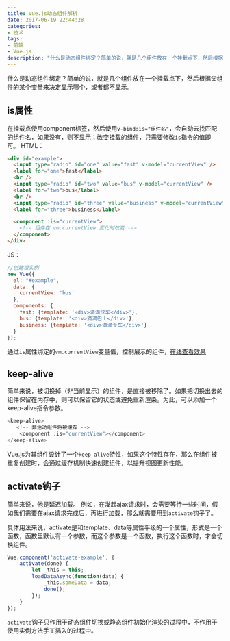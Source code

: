 ```yaml
---
title: Vue.js动态组件解析
date: 2017-06-19 22:44:28
categories:
- 技术
tags:
- 前端
- Vue.js
description: "什么是动态组件绑定？简单的说，就是几个组件放在一个挂载点下，然后根据父组件的某个变量来决定显示哪个，或者都不显示。"
---
```

什么是动态组件绑定？简单的说，就是几个组件放在一个挂载点下，然后根据父组件的某个变量来决定显示哪个，或者都不显示。
<!-- more -->

## is属性

在挂载点使用component标签，然后使用`v-bind:is="组件名"`，会自动去找匹配的组件名，如果没有，则不显示；改变挂载的组件，只需要修改`is`指令的值即可。
HTML：
```html
<div id="example">
  <input type="radio" id="one" value="fast" v-model="currentView" />
  <label for="one">fast</label>
  <br />
  <input type="radio" id="two" value="bus" v-model="currentView" />
  <label for="two">bus</label>
  <br />
  <input type="radio" id="three" value="business" v-model="currentView" />
  <label for="three">business</label>

  <component :is="currentView">
    <!-- 组件在 vm.currentView 变化时改变 -->
  </component>
</div>
```
JS：
```js
//创建根实例
new Vue({
  el: "#example",
  data: {
    currentView: 'bus'
  },
  components: {
    fast: {template: '<div>滴滴快车</div>'},
    bus: {template: '<div>滴滴巴士</div>'},
    business: {template: '<div>滴滴专车</div>'}
  }
});
```
通过`is`属性绑定的`vm.currentView`变量值，控制展示的组件，[在线查看效果](http://jsrun.net/aVYKp)

## keep-alive

简单来说，被切换掉（非当前显示）的组件，是直接被移除了。如果把切换出去的组件保留在内存中，则可以保留它的状态或避免重新渲染。为此，可以添加一个keep-alive指令参数。
```js
<keep-alive>
   <!-- 非活动组件将被缓存 -->
    <component :is="currentView"></component>
</keep-alive>
```
Vue.js为其组件设计了一个`keep-alive`特性，如果这个特性存在，那么在组件被重复创建时，会通过缓存机制快速创建组件，以提升视图更新性能。

## activate钩子

简单来说，他是延迟加载。 例如，在发起ajax请求时，会需要等待一些时间，假如我们需要在ajax请求完成后，再进行加载，那么就需要用到`activate`钩子了。

具体用法来说，activate是和template、data等属性平级的一个属性，形式是一个函数，函数里默认有一个参数，而这个参数是一个函数，执行这个函数时，才会切换组件。
```js
Vue.component('activate-example', {
    activate(done) {
        let _this = this;
        loadDataAsync(function(data) {
            _this.someData = data;
            done();
        });
    }
});
```
`activate`钩子只作用于动态组件切换或静态组件初始化渲染的过程中，不作用于使用实例方法手工插入的过程中。

